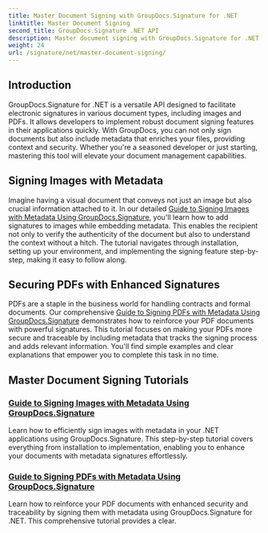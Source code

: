```yaml
---
title: Master Document Signing with GroupDocs.Signature for .NET
linktitle: Master Document Signing
second_title: GroupDocs.Signature .NET API
description: Master document signing with GroupDocs.Signature for .NET in our detailed tutorials. Sign images and PDFs with metadata effortlessly.
weight: 24
url: /signature/net/master-document-signing/
---
```

## Introduction

GroupDocs.Signature for .NET is a versatile API designed to facilitate electronic signatures in various document types, including images and PDFs. It allows developers to implement robust document signing features in their applications quickly. With GroupDocs, you can not only sign documents but also include metadata that enriches your files, providing context and security. Whether you're a seasoned developer or just starting, mastering this tool will elevate your document management capabilities.

## Signing Images with Metadata  
Imagine having a visual document that conveys not just an image but also crucial information attached to it. In our detailed [Guide to Signing Images with Metadata Using GroupDocs.Signature](./signing-images-with-metadata/), you'll learn how to add signatures to images while embedding metadata. This enables the recipient not only to verify the authenticity of the document but also to understand the context without a hitch. The tutorial navigates through installation, setting up your environment, and implementing the signing feature step-by-step, making it easy to follow along.

## Securing PDFs with Enhanced Signatures  
PDFs are a staple in the business world for handling contracts and formal documents. Our comprehensive [Guide to Signing PDFs with Metadata Using GroupDocs.Signature](./signing-pdf-with-metadata/) demonstrates how to reinforce your PDF documents with powerful signatures. This tutorial focuses on making your PDFs more secure and traceable by including metadata that tracks the signing process and adds relevant information. You'll find simple examples and clear explanations that empower you to complete this task in no time.

## Master Document Signing Tutorials
### [Guide to Signing Images with Metadata Using GroupDocs.Signature](./signing-images-with-metadata/)
Learn how to efficiently sign images with metadata in your .NET applications using GroupDocs.Signature. This step-by-step tutorial covers everything from installation to implementation, enabling you to enhance your documents with metadata signatures effortlessly.
### [Guide to Signing PDFs with Metadata Using GroupDocs.Signature](./signing-pdf-with-metadata/)
Learn how to reinforce your PDF documents with enhanced security and traceability by signing them with metadata using GroupDocs.Signature for .NET. This comprehensive tutorial provides a clear.
